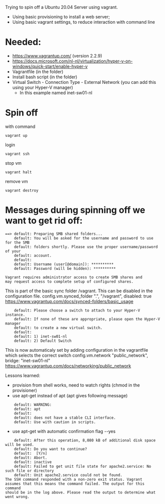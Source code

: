 Trying to spin off a Ubuntu 20.04 Server using vagrant.
- Using basic provisioning to install a web server;
- Using basic vagrant settings, to reduce interaction with command line

# Needed:
 - https://www.vagrantup.com/ (version 2.2.9)
 - https://docs.microsoft.com/nl-nl/virtualization/hyper-v-on-windows/quick-start/enable-hyper-v
 - Vagrantfile (in the folder)
 - Install bash script (in the folder)
 - Virtual Switch - Connection Type - External Network (you can add this using your Hyper-V manager)
 	- In this example named inet-sw01-nl
 
# Spin off 
with command 
```
vagrant up
```
login 
```
vagrant ssh
```
stop vm
```
vagrant halt
```
remove vm
```
vagrant destroy
```


# Messages during spinning off we want to get rid off:

```
==> default: Preparing SMB shared folders...
    default: You will be asked for the username and password to use for the SMB
    default: folders shortly. Please use the proper username/password of your
    default: account.
    default:
    default: Username (user[@domain]): **********
    default: Password (will be hidden): **********

Vagrant requires administrator access to create SMB shares and
may request access to complete setup of configured shares.
```
This is part of the basic sync folder /vagrant. This can be disabled in the configuration file.
config.vm.synced_folder ".", "/vagrant", disabled: true
https://www.vagrantup.com/docs/synced-folders/basic_usage

```
    default: Please choose a switch to attach to your Hyper-V instance.
    default: If none of these are appropriate, please open the Hyper-V manager
    default: to create a new virtual switch.
    default:
    default: 1) inet-sw01-nl
    default: 2) Default Switch
```
This is now automaticaly set by adding configuration in the vagrantfile which selects the correct switch 
config.vm.network "public_network", bridge: "inet-sw01-nl"
https://www.vagrantup.com/docs/networking/public_network

Lessons learned:
* provision from shell works, need to watch rights (chmod in the provisioner)
* use apt-get instead of apt (apt gives following message)
```
    default: WARNING:
    default: apt
    default:
    default: does not have a stable CLI interface.
    default: Use with caution in scripts.
```
* use apt-get with automatic confirmation flag --yes
```
    default: After this operation, 8,080 kB of additional disk space will be used.
    default: Do you want to continue?
    default:  [Y/n]
    default: Abort.
    default: inactive
    default: Failed to get unit file state for apache2.service: No such file or directory
    default: Unit apache2.service could not be found.
The SSH command responded with a non-zero exit status. Vagrant
assumes that this means the command failed. The output for this command
should be in the log above. Please read the output to determine what
went wrong.
```



